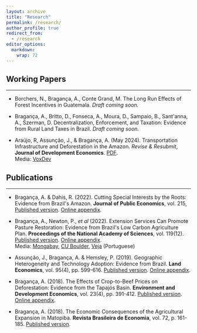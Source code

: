 ```yaml
---
layout: archive
title: "Research"
permalink: /research/
author_profile: true
redirect_from:
  - /research
editor_options: 
  markdown: 
    wrap: 72
---
```


## Working Papers

------------------------------------------------------------------------

-   Borchers, N., Bragança, A., Conte Grand, M. The Long Run Effects of Forest Incentives in Guatemala. *Draft coming soon.*

-   Bragança, A., Britto, D., Fonseca, A., Moura, D., Sampaio, B., Sant'anna, A., Szerman, D. Decentralization, Enforcement, and Taxation:
    Evidence from Rural Land Taxes in Brazil. *Draft coming soon.*

-   Araújo, R, Assunção, J., & Bragança, A. (May 2024). Transportation Infrastructure and Deforestation in the Amazon.
     *Revise & Resubmit*, **Journal of Development Economics**. [PDF](http://arthurbraganca7.github.io/files/Infrastructure_deforestation_GE.pdf). \
    Media:
    [VoxDev](https://voxdev.org/topic/energy-environment/deforestation-footprint-transportation-infrastructure-evidence-amazon)
    
## Publications

------------------------------------------------------------------------

-   Bragança, A. & Dahis, R. (2022). Cutting Special Interests by the
    Roots: Evidence from Brazil's Amazon. **Journal of Public
    Economics**, vol. 215, [Published
    version](https://www.sciencedirect.com/science/article/pii/S0047272722001554).
    [Online
    appendix](https://ars.els-cdn.com/content/image/1-s2.0-S0047272722001554-mmc1.pdf).
    
-   Bragança, A., Newton, P., *et al* (2022). Extension Services Can
    Promote Pasture Restoration: Evidence from Brazil's Low Carbon
    Agriculture Plan. **Proceedings of the National Academy of
    Sciences**, vol. 119(12). [Published
    version](https://www.pnas.org/doi/abs/10.1073/pnas.2114913119).
    [Online
    appendix](https://www.pnas.org/action/downloadSupplement?doi=10.1073%2Fpnas.2114913119&file=pnas.2114913119.sapp.pdf).\
    Media:
    [Mongabay](https://news.mongabay.com/2022/05/training-on-pasture-recovery-is-a-win-win-for-brazils-cattle-ranchers-and-forests/),
    [CU
    Boulder](https://www.colorado.edu/today/2022/03/17/how-cattle-ranchers-brazil-could-help-reduce-carbon-emissions),
    [Veja](https://veja.abril.com.br/agenda-verde/capacitar-pecuaristas-auxilia-no-combate-a-mudanca-do-clima-diz-estudo/)
    (Portuguese)
    
-   Assunção, J., Bragança, A. & Hemsley, P. (2019). Geographic
    Heterogeneity and Technology Adoption: Evidence from Brazil. **Land
    Economics**, vol. 95(4), pp. 599-616. [Published
    version](http://le.uwpress.org/content/95/4/599.short). [Online
    appendix](https://uwpress.wisc.edu/journals/pdfs/LE-95-4-08-Assuncao-app.pdf).
    
-   Bragança, A. (2018). The Effects of Crop-to-Beef Prices on
    Deforestation: Evidence from the Tapajós Basin. **Environment and
    Development Economics**, vol. 23(4), pp. 391-412.
    [Published version](https://www.cambridge.org/core/journals/environment-and-development-economics/article/effects-of-croptobeef-relative-prices-on-deforestation-evidence-from-the-tapajos-basin/8F13F6F7944F3204E3B5CCD233CB9B3C).
    [Online
    appendix](https://static.cambridge.org/content/id/urn:cambridge.org:id:article:S1355770X18000062/resource/name/S1355770X18000062sup001.pdf).
    
-   Bragança, A. (2018). The Economic Consequences of the Agricultural
    Expansion in Matopiba. **Revista Brasileira de Economia**, vol.
    72, p. 161-185. [Published
    version](https://www.scielo.br/j/rbe/a/stHMjVGVJmrs4JJn3VDYpwH/abstract/?lang=en).
